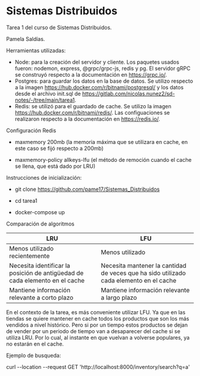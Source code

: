 # Sistemas Distribuidos

Tarea 1 del curso de Sistemas Distribuidos.

Pamela Saldías.

Herramientas utilizadas:
- Node: para la creación del servidor y cliente. Los paquetes usados fueron: nodemon, express, @grpc/grpc-js, redis y pg. El servidor gRPC se construyó respecto a la documentación en https://grpc.io/.
- Postgres: para guardar los datos en la base de datos. Se utilizo respecto a la imagen https://hub.docker.com/r/bitnami/postgresql/ y los datos desde el archivo init.sql de https://gitlab.com/nicolas.nunez2/sd-notes/-/tree/main/tarea1.
- Redis: se utilizó para el guardado de cache. Se utilizo la imagen https://hub.docker.com/r/bitnami/redis/. Las configuaciones se realizaron respecto a la documentación en https://redis.io/.

Configuración Redis

- maxmemory 200mb (la memoria máxima que se utilizara en cache, en este caso se fijó respecto a 200mb)

- maxmemory-policy allkeys-lfu (el método de remoción cuando el cache se llena, que está dado por LRU)

Instrucciones de inicialización:

- git clone https://github.com/pame17/Sistemas_Distribuidos

- cd tarea1

- docker-compose up

Comparación de algoritmos

| LRU | LFU |
| ------------- | ------------- |
| Menos utilizado recientemente | Menos utilizado |
| Necesita identificar la posición de antigüedad de cada elemento en el cache | Necesita mantener la cantidad de veces que ha sido utilizado cada elemento en el cache|
| Mantiene información relevante a corto plazo | Mantiene información relevante a largo plazo |

En el contexto de la tarea, es más conveniente utilizar LFU. Ya que en las tiendas se quiere mantener en cache todos los productos que son los más vendidos a nivel histórico. Pero si por un tiempo estos productos se dejan de vender por un periodo de tiempo van a desaparecer del cache si se utiliza LRU. Por lo cual, al instante en que vuelvan a volverse populares, ya no estarán en el cache.

Ejemplo de busqueda:

curl --location --request GET 'http://localhost:8000/inventory/search?q=a'

